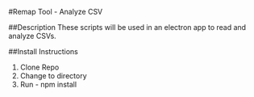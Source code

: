 

#Remap Tool - Analyze CSV

##Description
These scripts will be used in an electron app to read and analyze CSVs. 

##Install Instructions
1. Clone Repo
2. Change to directory
3. Run - npm install
